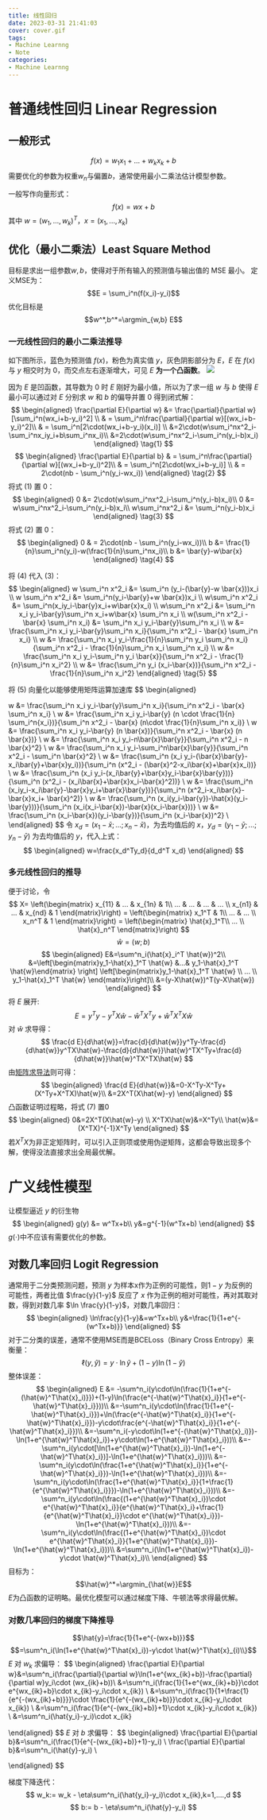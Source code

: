 ```yaml
---
title: 线性回归
date: 2023-03-31 21:41:03
cover: cover.gif
tags:
- Machine Learnng
- Note
categories:
- Machine Learnng
---
```

# 普通线性回归 Linear Regression
## 一般形式

$$ f(x)=w_1x_1+...+w_kx_k+b $$
需要优化的参数为权重$w_n$与偏置$b$，通常使用最小二乘法估计模型参数。

一般写作向量形式：
$$f(x)=wx+b$$
其中 $w=(w_1,...,w_k)^T$，$x=(x_1,...,x_k)$


## 优化（最小二乘法）Least Square Method
目标是求出一组参数$w,b$，使得对于所有输入的预测值与输出值的 MSE 最小。
定义MSE为：
$$E = \sum_i^n(f(x_i)-y_i)$$
优化目标是
$$w^*,b^*=\argmin_{w,b} E$$

### 一元线性回归的最小二乘法推导
如下图所示，蓝色为预测值 $f(x)$，粉色为真实值 $y$，灰色阴影部分为 $E$，$E$ 在 $f(x)$ 与 $y$ 相交时为 $0$，而交点左右逐渐增大，可见 $E$ **为一个凸函数**。
![](E.png)

因为 $E$ 是凹函数，其导数为 0 时 $E$ 刚好为最小值，所以为了求一组 $w$ 与 $b$ 使得 $E$ 最小可以通过对 $E$ 分别求 $w$ 和 $b$ 的偏导并置 $0$ 得到闭式解：
$$
\begin{aligned}
\frac{\partial E}{\partial w} &= \frac{\partial}{\partial w}[\sum_i^n(wx_i+b-y_i)^2] \\
& = \sum_i^n\frac{\partial}{\partial w}[(wx_i+b-y_i)^2]\\
& = \sum_i^n[2\cdot(wx_i+b-y_i)(x_i)] \\
&=2\cdot(w\sum_i^nx^2_i-\sum_i^nx_iy_i+b\sum_i^nx_i)\\
&=2\cdot(w\sum_i^nx^2_i-\sum_i^n(y_i-b)x_i)
\end{aligned}
\tag{1}
$$
$$
\begin{aligned}
\frac{\partial E}{\partial b} & = \sum_i^n\frac{\partial}{\partial w}[(wx_i+b-y_i)^2]\\
& = \sum_i^n[2\cdot(wx_i+b-y_i)] \\
& = 2\cdot(nb - \sum_i^n(y_i-wx_i))
\end{aligned}
\tag{2}
$$
将式 $(1)$ 置 $0$：
$$
\begin{aligned}
0 &= 2\cdot(w\sum_i^nx^2_i-\sum_i^n(y_i-b)x_i)\\
0 &= w\sum_i^nx^2_i-\sum_i^n(y_i-b)x_i\\
w\sum_i^nx^2_i &= \sum_i^n(y_i-b)x_i
\end{aligned}
\tag{3}
$$
将式 $(2)$ 置 $0$：
$$
\begin{aligned}
0 & = 2\cdot(nb - \sum_i^n(y_i-wx_i))\\
b &= \frac{1}{n}\sum_i^n(y_i)-w(\frac{1}{n}\sum_i^nx_i)\\
b &= \bar{y}-w\bar{x}
\end{aligned}
\tag{4}
$$

将 $(4)$ 代入 $(3)$：
$$
\begin{aligned}
w \sum_i^n x^2_i &= \sum_i^n (y_i-(\bar{y}-w \bar{x}))x_i \\
w \sum_i^n x^2_i &= \sum_i^n(y_i-\bar{y}+w \bar{x})x_i \\
w\sum_i^n x^2_i &= \sum_i^n(x_iy_i-\bar{y}x_i+w\bar{x}x_i) \\
w\sum_i^n x^2_i &= \sum_i^n x_i y_i-\bar{y}\sum_i^n x_i+w\bar{x} \sum_i^n x_i \\
w(\sum_i^n x^2_i - \bar{x} \sum_i^n x_i) &= \sum_i^n x_i y_i-\bar{y}\sum_i^n x_i \\
w &= \frac{\sum_i^n x_i y_i-\bar{y}\sum_i^n x_i}{\sum_i^n x^2_i - \bar{x} \sum_i^n x_i} \\
w &= \frac{\sum_i^n x_i y_i-\frac{1}{n}\sum_i^n y_i \sum_i^n x_i}{\sum_i^n x^2_i - \frac{1}{n}\sum_i^n x_i \sum_i^n x_i} \\
w &= \frac{\sum_i^n x_i y_i-\sum_i^n y_i \bar{x}}{\sum_i^n x^2_i - \frac{1}{n}\sum_i^n x_i^2} \\
w &= \frac{\sum_i^n y_i (x_i-\bar{x})}{\sum_i^n x^2_i - \frac{1}{n}\sum_i^n x_i^2}
\end{aligned} 
\tag{5}
$$

将 $(5)$ 向量化以能够使用矩阵运算加速库
$$
\begin{aligned}

w &= \frac{\sum_i^n x_i y_i-\bar{y}\sum_i^n x_i}{\sum_i^n x^2_i - \bar{x} \sum_i^n x_i} \\
w &= \frac{\sum_i^n x_i y_i-\bar{y} (n \cdot \frac{1}{n} \sum_i^n{x_i})}{\sum_i^n x^2_i - \bar{x} (n\cdot \frac{1}{n}\sum_i^n x_i)} \\
w &= \frac{\sum_i^n x_i y_i-\bar{y} (n \bar{x})}{\sum_i^n x^2_i - \bar{x} (n \bar{x})} \\
w &= \frac{\sum_i^n x_i y_i-n\bar{x}\bar{y}}{\sum_i^n x^2_i - n \bar{x}^2} \\
w &= \frac{\sum_i^n x_i y_i-\sum_i^n\bar{x}\bar{y}}{\sum_i^n x^2_i - \sum_i^n \bar{x}^2} \\
w &= \frac{\sum_i^n (x_i y_i-(\bar{x}\bar{y}-x_i\bar{y}+\bar{x}y_i))}{\sum_i^n (x^2_i - (\bar{x}^2-x_i\bar{x}+\bar{x}x_i))} \\
w &= \frac{\sum_i^n (x_i y_i-(x_i\bar{y}+\bar{x}y_i-\bar{x}\bar{y}))}{\sum_i^n (x^2_i - (x_i\bar{x}+\bar{x}x_i-\bar{x}^2))} \\
w &= \frac{\sum_i^n (x_iy_i-x_i\bar{y}-\bar{x}y_i+\bar{x}\bar{y})}{\sum_i^n (x^2_i-x_i\bar{x}-\bar{x}x_i+ \bar{x}^2)} \\
w &= \frac{\sum_i^n (x_i(y_i-\bar{y})-\hat{x}(y_i-\bar{y}))}{\sum_i^n (x_i(x_i-\bar{x})-\bar{x}(x_i-\bar{x}))} \\
w &= \frac{\sum_i^n (x_i-\bar{x})(y_i-\bar{y})}{\sum_i^n (x_i-\bar{x})^2} \\
\end{aligned} 
$$
令 $x_d=(x_1-\bar{x};...;x_n-\bar{x})$，为去均值后的 $x$，$y_d=(y_1-\bar{y};...;y_n-\bar{y})$ 为去均值后的 $y$，代入上式：
$$
\begin{aligned}
w=\frac{x_d^Ty_d}{d_d^T x_d}
\end{aligned} 
$$


### 多元线性回归的推导
便于讨论，令
$$
X=
\left(\begin{matrix}
x_{11} & ... & x_{1n} & 1\\
... & ... & ... & ... \\
x_{n1} & ... & x_{nd} & 1
\end{matrix}\right) = 
\left(\begin{matrix}
x_1^T & 1\\
... & ... \\
x_n^T & 1
\end{matrix}\right) =
\left(\begin{matrix}
\hat{x}_1^T\\
... \\
\hat{x}_n^T
\end{matrix}\right) 
$$
$$
\hat{w}=(w;b)
$$
$$
\begin{aligned}
E&=\sum^n_i(\hat{x}_i^T \hat{w})^2\\
&=\left[\begin{matrix}y_1-\hat{x}_1^T \hat{w} &...& y_1-\hat{x}_1^T \hat{w}\end{matrix}
\right]
\left[\begin{matrix}y_1-\hat{x}_1^T \hat{w} \\ 
... \\
 y_1-\hat{x}_1^T \hat{w}
\end{matrix}\right]\\
&=(y-X\hat{w})^T(y-X\hat{w})
\end{aligned}
$$
将 $E$ 展开:
$$E=y^Ty-y^TX\hat{w}-\hat{w}^TX^Ty+\hat{w}^TX^TX\hat{w}$$
对 $\hat{w}$ 求导得：
$$
\frac{d E}{d\hat{w}}=\frac{d}{d\hat{w}}y^Ty-\frac{d}{d\hat{w}}y^TX\hat{w}-\frac{d}{d\hat{w}}\hat{w}^TX^Ty+\frac{d}{d\hat{w}}\hat{w}^TX^TX\hat{w}
$$
由[矩阵求导法](https://en.wikipedia.org/wiki/Matrix_calculus)则可得：
$$
\begin{aligned}
\frac{d E}{d\hat{w}}&=0-X^Ty-X^Ty+(X^Ty+X^TX)\hat{w}\\
&=2X^T(X\hat{w}-y)
\end{aligned} 
$$
凸函数证明过程略，将式 $(7)$ 置$0$
$$
\begin{aligned}
0&=2X^T(X\hat{w}-y) \\
X^TX\hat{w}&=X^Ty\\
\hat{w}&=(X^TX)^{-1}X^Ty
\end{aligned} 
$$
若$X^TX$为非正定矩阵时，可以引入正则项或使用伪逆矩阵，这都会导致出现多个解，使得没法直接求出全局最优解。

# 广义线性模型
让模型逼近 $y$ 的衍生物
$$ 
\begin{aligned}
g(y) &= w^Tx+b\\
y&=g^{-1}(w^Tx+b)
\end{aligned} 
$$
$g(\cdot)$中不应该有需要优化的参数。
## 对数几率回归 Logit Regression
通常用于二分类预测问题，预测 $y$ 为样本x作为正例的可能性，则$1-y$ 为反例的可能性，两者比值 $\frac{y}{1-y}$ 反应了 $x$ 作为正例的相对可能性，再对其取对数，得到对数几率 $\ln \frac{y}{1-y}$，对数几率回归：
$$
\begin{aligned}
\ln\frac{y}{1-y}&=w^Tx+b\\
y&=\frac{1}{1+e^{-(w^Tx+b)}}
\end{aligned}
$$
对于二分类的误差，通常不使用MSE而是BCELoss（Binary Cross Entropy）来衡量：
$$
\ell(y,\hat{y})=y\cdot\ln\hat{y}+(1-y)\ln(1-\hat{y})
$$
整体误差：
$$
\begin{aligned}
E &= -\sum^n_i(y\cdot\ln(\frac{1}{1+e^{-(\hat{w}^T\hat{x}_i)}})+(1-y)\ln(\frac{e^{-\hat{w}^T\hat{x}_i}}{1+e^{-\hat{w}^T\hat{x}_i}}))\\
&=-\sum^n_i(y\cdot\ln(\frac{1}{1+e^{-\hat{w}^T\hat{x}_i}})+\ln(\frac{e^{-\hat{w}^T\hat{x}_i}}{1+e^{-\hat{w}^T\hat{x}_i}})-y\cdot\frac{e^{-\hat{w}^T\hat{x}_i}}{1+e^{-\hat{w}^T\hat{x}_i}})\\
&=-\sum^n_i(-y\cdot\ln(1+e^{-(\hat{w}^T\hat{x}_i)})-\ln(1+e^{\hat{w}^T\hat{x}_i})+y\cdot\ln(1+e^{\hat{w}^T\hat{x}_i}))\\
&=-\sum^n_i(y\cdot[\ln(1+e^{\hat{w}^T\hat{x}_i})-\ln(1+e^{-\hat{w}^T\hat{x}_i})]-\ln(1+e^{\hat{w}^T\hat{x}_i}))\\
&=-\sum^n_i(y\cdot\ln(\frac{1+e^{\hat{w}^T\hat{x}_i}}{1+e^{-\hat{w}^T\hat{x}_i}})-\ln(1+e^{\hat{w}^T\hat{x}_i}))\\
&=-\sum^n_i(y\cdot\ln(\frac{1+e^{\hat{w}^T\hat{x}_i}}{1+\frac{1}{e^{\hat{w}^T\hat{x}_i}}})-\ln(1+e^{\hat{w}^T\hat{x}_i}))\\
&=-\sum^n_i(y\cdot\ln(\frac{(1+e^{\hat{w}^T\hat{x}_i})\cdot e^{\hat{w}^T\hat{x}_i}}{e^{\hat{w}^T\hat{x}_i}+\frac{1}{e^{\hat{w}^T\hat{x}_i}}\cdot e^{\hat{w}^T\hat{x}_i}})-\ln(1+e^{\hat{w}^T\hat{x}_i}))\\
&=-\sum^n_i(y\cdot\ln(\frac{(1+e^{\hat{w}^T\hat{x}_i})\cdot e^{\hat{w}^T\hat{x}_i}}{1+e^{\hat{w}^T\hat{x}_i}})-\ln(1+e^{\hat{w}^T\hat{x}_i}))\\
&=\sum^n_i(\ln(1+e^{\hat{w}^T\hat{x}_i})-y\cdot \hat{w}^T\hat{x}_i)\\
\end{aligned}
$$
目标为：
$$\hat{w}^*=\argmin_{\hat{w}}E$$
$E$为凸函数的证明略。最优化模型可以通过梯度下降、牛顿法等求得最优解。

### 对数几率回归的梯度下降推导
$$\hat{y}=\frac{1}{1+e^{-(wx+b)}}$$
$$=\sum^n_i(\ln(1+e^{\hat{w}^T\hat{x}_i})-y\cdot \hat{w}^T\hat{x}_{i)\\}$$
$E$ 对 $w_k$ 求偏导：
$$
\begin{aligned}
\frac{\partial E}{\partial w}&=\sum^n_i(\frac{\partial}{\partial w}\ln(1+e^{wx_{ik}+b})-\frac{\partial}{\partial w}y_i\cdot (wx_{ik}+b))\\
&=\sum^n_i(\frac{1}{1+e^{wx_{ik}+b}}\cdot e^{wx_{ik}+b}\cdot x_{ik}-y_i\cdot x_{ik}) \\
&=\sum^n_i(\frac{1}{1+\frac{1}{e^{-(wx_{ik}+b)}}}\cdot \frac{1}{e^{-(wx_{ik}+b)}}\cdot x_{ik}-y_i\cdot x_{ik}) \\
&=\sum^n_i(\frac{1}{e^{-(wx_{ik}+b)}+1}\cdot x_{ik}-y_i\cdot x_{ik}) \\
&=\sum^n_i(\hat{y_i}-y_i)\cdot x_{ik}

\end{aligned}
$$
$E$ 对 $b$ 求偏导：
$$
\begin{aligned}
\frac{\partial E}{\partial b}&=\sum^n_i(\frac{1}{e^{-(wx_{ik}+b)}+1}-y_i) \\
\frac{\partial E}{\partial b}&=\sum^n_i(\hat{y}-y_i) \\

\end{aligned}
$$

梯度下降迭代：
$$
w_k:= w_k -  \eta\sum^n_i(\hat{y_i}-y_i)\cdot x_{ik},k=1,....,d
$$
$$
b:= b -  \eta\sum^n_i(\hat{y}-y_i)
$$